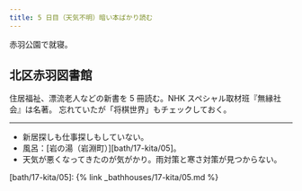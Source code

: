 ```yaml
---
title: 5 日目（天気不明）暗い本ばかり読む
---
```


赤羽公園で就寝。

## 北区赤羽図書館

住居福祉、漂流老人などの新書を 5 冊読む。NHK スペシャル取材班『無縁社会』は名著。
忘れていたが「将棋世界」もチェックしておく。

---

* 新居探しも仕事探しもしていない。
* 風呂：[岩の湯（岩淵町）][bath/17-kita/05]。
* 天気が悪くなってきたのが気がかり。雨対策と寒さ対策が見つからない。

[bath/17-kita/05]: {% link _bathhouses/17-kita/05.md %}
